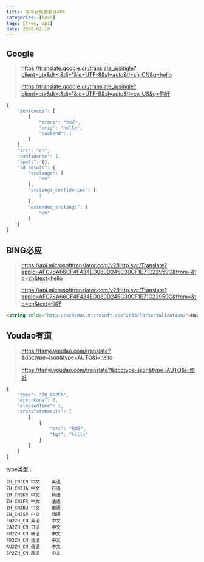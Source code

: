 ```yaml
---
title: 各平台免费翻译API
categories: [Tech]
tags: [free, api]
date: 2020-02-10
---
```

## Google

> https://translate.google.cn/translate_a/single?client=gtx&dt=t&dj=1&ie=UTF-8&sl=auto&tl=zh_CN&q=hello
>
> https://translate.google.cn/translate_a/single?client=gtx&dt=t&dj=1&ie=UTF-8&sl=auto&tl=en_US&q=你好

```javascript
{
    "sentences": [
        {
            "trans": "你好",
            "orig": "hello",
            "backend": 1
        }
    ],
    "src": "en",
    "confidence": 1,
    "spell": {},
    "ld_result": {
        "srclangs": [
            "en"
        ],
        "srclangs_confidences": [
            1
        ],
        "extended_srclangs": [
            "en"
        ]
    }
}
```

## BING必应

> https://api.microsofttranslator.com/v2/Http.svc/Translate?appId=AFC76A66CF4F434ED080D245C30CF1E71C22959C&from=&to=zh&text=hello
>
> https://api.microsofttranslator.com/v2/Http.svc/Translate?appId=AFC76A66CF4F434ED080D245C30CF1E71C22959C&from=&to=en&text=你好

```html
<string xmlns="http://schemas.microsoft.com/2003/10/Serialization/">How are you doing</string>
```

## Youdao有道

> https://fanyi.youdao.com/translate?&doctype=json&type=AUTO&i=hello
>
> https://fanyi.youdao.com/translate?&doctype=json&type=AUTO&i=你好

```javascript
{
    "type": "ZH_CN2EN",
    "errorCode": 0,
    "elapsedTime": 1,
    "translateResult": [
        [
            {
                "src": "你好",
                "tgt": "hello"
            }
        ]
    ]
}
```

type类型：

```
ZH_CN2EN 中文　 　英语 
ZH_CN2JA 中文　 　日语 
ZH_CN2KR 中文　 　韩语 
ZH_CN2FR 中文　 　法语 
ZH_CN2RU 中文　 　俄语 
ZH_CN2SP 中文　 　西语 
EN2ZH_CN 英语　 　中文 
JA2ZH_CN 日语　 　中文 
KR2ZH_CN 韩语　 　中文 
FR2ZH_CN 法语　 　中文 
RU2ZH_CN 俄语　 　中文 
SP2ZH_CN 西语　 　中文
```


